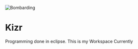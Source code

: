 ![Bombarding](https://uproxx.files.wordpress.com/2016/01/the_simpsons_futurama_crossover_crisis_back.jpg?quality=90&w=650&h=401)

# Kizr

Programming done in eclipse. This is my Workspace Currently
